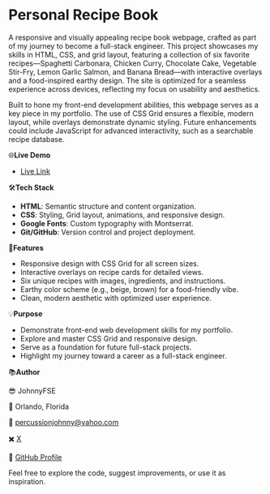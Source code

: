 # Personal Recipe Book

A responsive and visually appealing recipe book webpage, crafted as part of my journey to become a full-stack engineer. This project showcases my skills in HTML, CSS, and grid layout, featuring a collection of six favorite recipes—Spaghetti Carbonara, Chicken Curry, Chocolate Cake, Vegetable Stir-Fry, Lemon Garlic Salmon, and Banana Bread—with interactive overlays and a food-inspired earthy design. The site is optimized for a seamless experience across devices, reflecting my focus on usability and aesthetics.

Built to hone my front-end development abilities, this webpage serves as a key piece in my portfolio. The use of CSS Grid ensures a flexible, modern layout, while overlays demonstrate dynamic styling. Future enhancements could include JavaScript for advanced interactivity, such as a searchable recipe database.

🌐**Live Demo**

- [Live Link](https://johnnys17.github.io/travel-destinations/)
  
🛠️**Tech Stack**
- **HTML**: Semantic structure and content organization.
- **CSS**: Styling, Grid layout, animations, and responsive design.
- **Google Fonts**: Custom typography with Montserrat.
- **Git/GitHub**: Version control and project deployment.

🌟**Features**
- Responsive design with CSS Grid for all screen sizes.
- Interactive overlays on recipe cards for detailed views.
- Six unique recipes with images, ingredients, and instructions.
- Earthy color scheme (e.g., beige, brown) for a food-friendly vibe.
- Clean, modern aesthetic with optimized user experience.

💡**Purpose**
- Demonstrate front-end web development skills for my portfolio.
- Explore and master CSS Grid and responsive design.
- Serve as a foundation for future full-stack projects.
- Highlight my journey toward a career as a full-stack engineer.

📚**Author**

😎 JohnnyFSE

📍 Orlando, Florida 

📧 percussionjohnny@yahoo.com 

✖️ [X](https://x.com/JohnnyFSE)

🔗 [GitHub Profile](https://github.com/johnnys17)

Feel free to explore the code, suggest improvements, or use it as inspiration.
